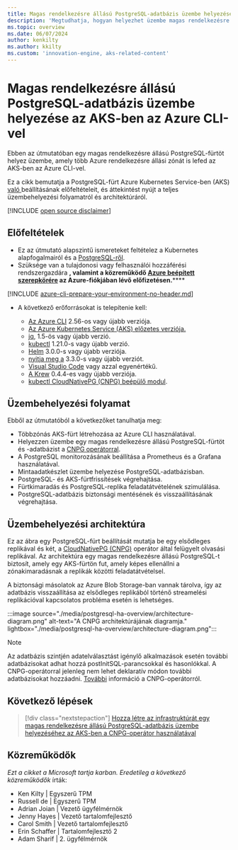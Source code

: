 ```yaml
---
title: Magas rendelkezésre állású PostgreSQL-adatbázis üzembe helyezésének áttekintése az AKS-ben az Azure CLI-vel
description: 'Megtudhatja, hogyan helyezhet üzembe magas rendelkezésre állású PostgreSQL-adatbázist az AKS-en a CloudNativePG operátor használatával.'
ms.topic: overview
ms.date: 06/07/2024
author: kenkilty
ms.author: kkilty
ms.custom: 'innovation-engine, aks-related-content'
---
```

# Magas rendelkezésre állású PostgreSQL-adatbázis üzembe helyezése az AKS-ben az Azure CLI-vel

Ebben az útmutatóban egy magas rendelkezésre állású PostgreSQL-fürtöt helyez üzembe, amely több Azure rendelkezésre állási zónát is lefed az AKS-ben az Azure CLI-vel.

Ez a cikk bemutatja a PostgreSQL-fürt Azure Kubernetes Service-ben (AKS)[ való ][what-is-aks]beállításának előfeltételeit, és áttekintést nyújt a teljes üzembehelyezési folyamatról és architektúráról.

[!INCLUDE [open source disclaimer](./includes/open-source-disclaimer.md)]

## Előfeltételek

* Ez az útmutató alapszintű ismereteket feltételez a Kubernetes alapfogalmairól [][core-kubernetes-concepts] és a [PostgreSQL-ről][postgresql].
* Szüksége van a tulajdonosi vagy felhasználói hozzáférési rendszergazdára **, valamint a **közreműködő** [Azure beépített szerepkörére][azure-roles] az Azure-fiókjában lévő előfizetésen.******

[!INCLUDE [azure-cli-prepare-your-environment-no-header.md](~/reusable-content/azure-cli/azure-cli-prepare-your-environment-no-header.md)]

* A következő erőforrásokat is telepítenie kell:

  * [Az Azure CLI](/cli/azure/install-azure-cli) 2.56-os vagy újabb verziója.
  * [Az Azure Kubernetes Service (AKS) előzetes verziója.][aks-preview]
  * [jq][jq], 1.5-ös vagy újabb verzió.
  * [kubectl][install-kubectl] 1.21.0-s vagy újabb verzió.
  * [Helm][install-helm] 3.0.0-s vagy újabb verziója.
  * [nyitja meg a][install-openssl] 3.3.0-s vagy újabb verziót.
  * [Visual Studio Code][install-vscode] vagy azzal egyenértékű.
  * [A Krew][install-krew] 0.4.4-es vagy újabb verziója.
  * [kubectl CloudNativePG (CNPG) beépülő modul][cnpg-plugin].

## Üzembehelyezési folyamat

Ebből az útmutatóból a következőket tanulhatja meg:

* Többzónás AKS-fürt létrehozása az Azure CLI használatával.
* Helyezzen üzembe egy magas rendelkezésre állású PostgreSQL-fürtöt és -adatbázist a [CNPG operátorral][cnpg-plugin].
* A PostgreSQL monitorozásának beállítása a Prometheus és a Grafana használatával.
* Mintaadatkészlet üzembe helyezése PostgreSQL-adatbázisban.
* PostgreSQL- és AKS-fürtfrissítések végrehajtása.
* Fürtkimaradás és PostgreSQL-replika feladatátvételének szimulálása.
* PostgreSQL-adatbázis biztonsági mentésének és visszaállításának végrehajtása.

## Üzembehelyezési architektúra

Ez az ábra egy PostgreSQL-fürt beállítását mutatja be egy elsődleges replikával és két, a [CloudNativePG (CNPG)](https://cloudnative-pg.io/) operátor által felügyelt olvasási replikával. Az architektúra egy magas rendelkezésre állású PostgreSQL-t biztosít, amely egy AKS-fürtön fut, amely képes ellenállni a zónakimaradásnak a replikák közötti feladatátvételsel.

A biztonsági másolatok az Azure Blob Storage-ban [](/azure/storage/blobs/)vannak tárolva, így az adatbázis visszaállítása az elsődleges replikából történő streamelési replikációval kapcsolatos probléma esetén is lehetséges.

:::image source="./media/postgresql-ha-overview/architecture-diagram.png" alt-text="A CNPG architektúrájának diagramja." lightbox="./media/postgresql-ha-overview/architecture-diagram.png":::

> [!NOTE]
> Az adatbázis szintjén adatelválasztást igénylő alkalmazások esetén további adatbázisokat adhat hozzá postInitSQL-parancsokkal és hasonlókkal. A CNPG-operátorral jelenleg nem lehet deklaratív módon további adatbázisokat hozzáadni.
[További](https://github.com/cloudnative-pg/cloudnative-pg) információ a CNPG-operátorról. 

## Következő lépések

> [!div class="nextstepaction"]
> [Hozza létre az infrastruktúrát egy magas rendelkezésre állású PostgreSQL-adatbázis üzembe helyezéséhez az AKS-ben a CNPG-operátor használatával][create-infrastructure]

## Közreműködők

*Ezt a cikket a Microsoft tartja karban. Eredetileg a következő közreműködők* írták:

* Ken Kilty | Egyszerű TPM
* Russell de | Egyszerű TPM
* Adrian Joian | Vezető ügyfélmérnök
* Jenny Hayes | Vezető tartalomfejlesztő
* Carol Smith | Vezető tartalomfejlesztő
* Erin Schaffer | Tartalomfejlesztő 2
* Adam Sharif | 2. ügyfélmérnök

<!-- LINKS -->
[what-is-aks]: ./what-is-aks.md
[postgresql]: https://www.postgresql.org/
[core-kubernetes-concepts]: ./concepts-clusters-workloads.md
[azure-roles]: /azure/role-based-access-control/built-in-roles
[aks-preview]: ./draft.md#install-the-aks-preview-azure-cli-extension
[jq]: https://jqlang.github.io/jq/
[install-kubectl]: https://kubernetes.io/docs/tasks/tools/install-kubectl/
[install-helm]: https://helm.sh/docs/intro/install/
[install-openssl]: https://www.openssl.org/
[install-vscode]: https://code.visualstudio.com/Download
[install-krew]: https://krew.sigs.k8s.io/
[cnpg-plugin]: https://cloudnative-pg.io/documentation/current/kubectl-plugin/#using-krew
[create-infrastructure]: ./create-postgresql-ha.md
